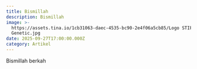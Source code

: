 ```yaml
---
title: Bismillah
description: Bismillah
image: >-
  https://assets.tina.io/1cb31063-daec-4535-bc90-2e4f06a5cb85/Logo STIFIn
  Genetic.jpg
date: 2025-09-27T17:00:00.000Z
category: Artikel
---
```


Bismillah berkah
